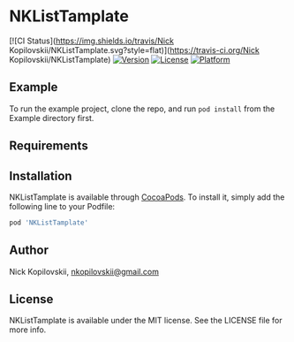 # NKListTamplate

[![CI Status](https://img.shields.io/travis/Nick Kopilovskii/NKListTamplate.svg?style=flat)](https://travis-ci.org/Nick Kopilovskii/NKListTamplate)
[![Version](https://img.shields.io/cocoapods/v/NKListTamplate.svg?style=flat)](https://cocoapods.org/pods/NKListTamplate)
[![License](https://img.shields.io/cocoapods/l/NKListTamplate.svg?style=flat)](https://cocoapods.org/pods/NKListTamplate)
[![Platform](https://img.shields.io/cocoapods/p/NKListTamplate.svg?style=flat)](https://cocoapods.org/pods/NKListTamplate)

## Example

To run the example project, clone the repo, and run `pod install` from the Example directory first.

## Requirements

## Installation

NKListTamplate is available through [CocoaPods](https://cocoapods.org). To install
it, simply add the following line to your Podfile:

```ruby
pod 'NKListTamplate'
```

## Author

Nick Kopilovskii, nkopilovskii@gmail.com

## License

NKListTamplate is available under the MIT license. See the LICENSE file for more info.
